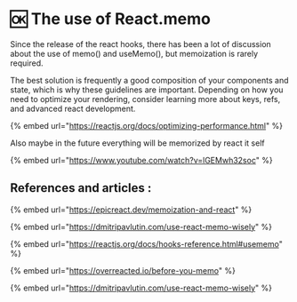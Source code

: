 # 🆗 The use of React.memo

Since the release of the react hooks, there has been a lot of discussion about the use of memo() and useMemo(), but memoization is rarely required.&#x20;

The best solution is frequently a good composition of your components and state, which is why these guidelines are important. Depending on how you need to optimize your rendering, consider learning more about keys, refs, and advanced react development.

{% embed url="https://reactjs.org/docs/optimizing-performance.html" %}

Also maybe in the future everything will be memorized by react it self &#x20;

{% embed url="https://www.youtube.com/watch?v=lGEMwh32soc" %}

## References and articles :

{% embed url="https://epicreact.dev/memoization-and-react" %}

{% embed url="https://dmitripavlutin.com/use-react-memo-wisely" %}

{% embed url="https://reactjs.org/docs/hooks-reference.html#usememo" %}

{% embed url="https://overreacted.io/before-you-memo" %}

{% embed url="https://dmitripavlutin.com/use-react-memo-wisely" %}
